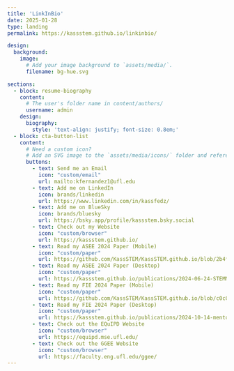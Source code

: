 ```yaml
---
title: 'LinkInBio'
date: 2025-01-28
type: landing
permalink: https://kassstem.github.io/linkinbio/

design:
  background:
    image:
      # Add your image background to `assets/media/`.
      filename: bg-hue.svg

sections:
  - block: resume-biography
    content:
      # The user's folder name in content/authors/
      username: admin
    design:
      biography:
        style: 'text-align: justify; font-size: 0.8em;'
  - block: cta-button-list
    content:
      # Need a custom icon?
      # Add an SVG image to the `assets/media/icons/` folder and reference it in the `icon` field below
      buttons:
        - text: Send me an Email
          icon: "custom/email"
          url: mailto:kfernandez1@ufl.edu
        - text: Add me on LinkedIn
          icon: brands/linkedin
          url: https://www.linkedin.com/in/kassfedz/
        - text: Add me on BlueSky
          icon: brands/bluesky
          url: https://bsky.app/profile/kassstem.bsky.social
        - text: Check out my Website
          icon: "custom/browser"
          url: https://kassstem.github.io/
        - text: Read my ASEE 2024 Paper (Mobile)
          icon: "custom/paper"
          url: https://github.com/KassSTEM/KassSTEM.github.io/blob/2b4fa8658a2acf599b99ac853f425f92e63280a2/files/examining-stemm-mentorship-within-student-organizations-in-higher-education-through-a-critical-lens.pdf
        - text: Read my ASEE 2024 Paper (Desktop)
          icon: "custom/paper"
          url: https://kassstem.github.io/publications/2024-06-24-STEMM-mentorship#paper
        - text: Read my FIE 2024 Paper (Mobile)
          icon: "custom/paper"
          url: https://github.com/KassSTEM/KassSTEM.github.io/blob/c0c0317f9a64efc05917d9b0b08aac963183afac/files/an_exploratory_study_on_post-secondary_stem_mentorship_within_student_organizations.pdf
        - text: Read my FIE 2024 Paper (Desktop)
          icon: "custom/paper"
          url: https://kassstem.github.io/publications/2024-10-14-mentorship-in-student-organizations#paper
        - text: Check out the EQuIPD Website
          icon: "custom/browser"
          url: https://equipd.mse.ufl.edu/
        - text: Check out the GGEE Website
          icon: "custom/browser"
          url: https://faculty.eng.ufl.edu/ggee/
---
```


